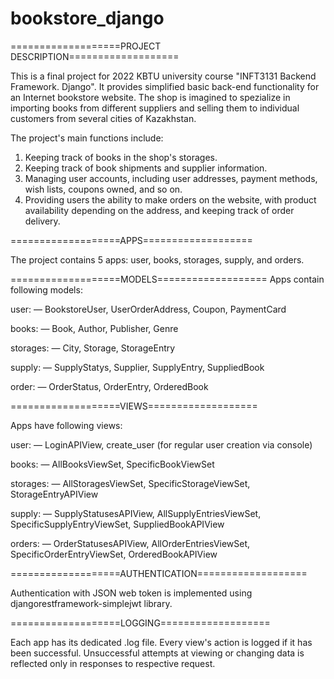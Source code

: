 # bookstore_django
===================PROJECT DESCRIPTION===================

This is a final project for 2022 KBTU university course "INFT3131 Backend Framework. Django". It provides simplified basic back-end functionality for
an Internet bookstore website. The shop is imagined to spezialize in importing books from different suppliers and selling them to individual customers
from several cities of Kazakhstan.

The project's main functions include:
1. Keeping track of books in the shop's storages.
2. Keeping track of book shipments and supplier information.
3. Managing user accounts, including user addresses, payment methods, wish lists, coupons owned, and so on.
4. Providing users the ability to make orders on the website, with product availability depending on the address, and keeping track of order delivery.



===================APPS===================

The project contains 5 apps: user, books, storages, supply, and orders.



===================MODELS===================
Apps contain following models:

user:
— BookstoreUser, UserOrderAddress, Coupon, PaymentCard

books:
— Book, Author, Publisher, Genre

storages:
— City, Storage, StorageEntry

supply:
— SupplyStatys, Supplier, SupplyEntry, SuppliedBook

order:
— OrderStatus, OrderEntry, OrderedBook


===================VIEWS===================

Apps have following views:

user:
— LoginAPIView, create_user (for regular user creation via console)

books:
— AllBooksViewSet, SpecificBookViewSet

storages:
— AllStoragesViewSet, SpecificStorageViewSet, StorageEntryAPIView

supply:
— SupplyStatusesAPIView, AllSupplyEntriesViewSet, SpecificSupplyEntryViewSet, SuppliedBookAPIView

orders:
— OrderStatusesAPIView, AllOrderEntriesViewSet, SpecificOrderEntryViewSet, OrderedBookAPIView


===================AUTHENTICATION===================

Authentication with JSON web token is implemented using djangorestframework-simplejwt library.


===================LOGGING===================

Each app has its dedicated .log file. Every view's action is logged if it has been successful. Unsuccessful attempts at viewing or changing data
is reflected only in responses to respective request.
